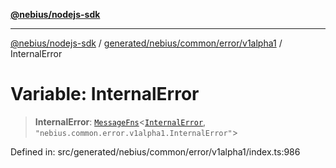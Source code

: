 [**@nebius/nodejs-sdk**](../../../../../../README.md)

---

[@nebius/nodejs-sdk](../../../../../../README.md) / [generated/nebius/common/error/v1alpha1](../README.md) / InternalError

# Variable: InternalError

> **InternalError**: [`MessageFns`](../../../../../../runtime/protos/core/interfaces/MessageFns.md)\<[`InternalError`](../interfaces/InternalError.md), `"nebius.common.error.v1alpha1.InternalError"`\>

Defined in: src/generated/nebius/common/error/v1alpha1/index.ts:986
